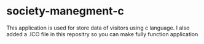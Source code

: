 # society-manegment-c
This application is used for store data of visitors using c language.
I also added a .ICO file in this repositry so you can make fully function application 

